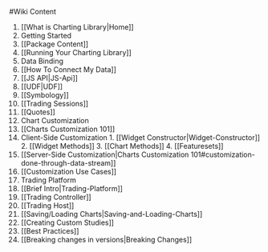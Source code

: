 #Wiki Content

1. [[What is Charting Library|Home]]
2. Getting Started
  1. [[Package Content]]
  2. [[Running Your Charting Library]]
3. Data Binding
  1. [[How To Connect My Data]]
  2. [[JS API|JS-Api]]
  3. [[UDF|UDF]]
  4. [[Symbology]]
  5. [[Trading Sessions]]
  6. [[Quotes]]
4. Chart Customization
  1. [[Charts Customization 101]]
  2. Client-Side Customization
    1. [[Widget Constructor|Widget-Constructor]]
    2. [[Widget Methods]]
    3. [[Chart Methods]]
    4. [[Featuresets]]
  3. [[Server-Side Customization|Charts Customization 101#customization-done-through-data-stream]]
  4. [[Customization Use Cases]]
5. Trading Platform
  1. [[Brief Intro|Trading-Platform]]
  2. [[Trading Controller]]
  3. [[Trading Host]]
6. [[Saving/Loading Charts|Saving-and-Loading-Charts]]
7. [[Creating Custom Studies]]
8. [[Best Practices]]
9. [[Breaking changes in versions|Breaking Changes]]